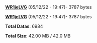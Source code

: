 [**WR1jeLVG**](/data/WR1jeLVG.txt) (05/12/22 - 19:47)- 3787 bytes

[**WR1jeLVG**](/data/WR1jeLVG.txt) (05/12/22 - 19:47)- 3787 bytes

**Total Datas**: 6984

**Total Size**: 42.00 MB / 42.0 MB